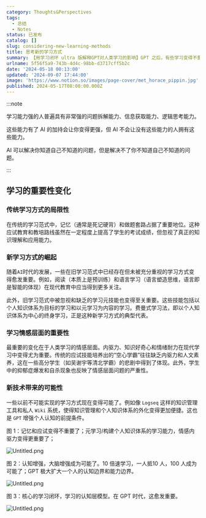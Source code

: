```yaml
---
category: Thoughts&Perspectives
tags:
  - 总结
  - Notes
status: 已发布
catalog: []
slug: considering-new-learning-methods
title: 思考新的学习方式
summary: 【用学习闭环 ultra 版解释GPT对人类学习的影响】GPT 之后，有些学习变得不重要了，有些学习变得更重要了，有些学习从不可能变成可能了。
urlname: 5f56f5a9-743b-4d4c-98bb-d3717cff5b2c
date: '2024-05-18 00:13:00'
updated: '2024-09-07 17:44:00'
image: 'https://www.notion.so/images/page-cover/met_horace_pippin.jpg'
published: 2024-05-17T08:00:00.000Z
---
```


:::note


学习能力强的人普遍具有非常强的问题拆解能力、信息获取能力、逻辑思考能力。


这些能力有了 AI 的加持会让你变得更强，但 AI 不会让没有这些能力的人拥有这些能力。


AI 可以解决你知道自己不知道的问题，但是解决不了你不知道自己不知道的问题。


:::


## 学习的重要性变化


### 传统学习方式的局限性


在传统的学习范式中，记忆（通常是死记硬背）和做题套路占据了重要地位。这种应试教育和教培路线虽然在一定程度上提高了学生的考试成绩，但忽视了真正的知识理解和应用能力。


### 新学习方式的崛起


随着`AI`时代的发展，一些在旧学习范式中已经存在但未被充分重视的学习方式变得愈发重要。例如，阅读（本质上是预训练）和语言学习（语言塑造思维，语言即是智能的体现）在现代教育中应当得到更多关注。


此外，旧学习范式中被忽视和缺乏的学习元技能也变得至关重要。这些技能包括以个人知识体系为目标的学习和以元学习为内容的学习。费曼式学习法，即以个人知识体系为中心的终身学习，正是这种新学习方式的典型代表。


### 学习情感层面的重要性


最重要的变化在于人类学习的情感层面。内驱力、知识好奇心和情绪耐力在现代学习中变得尤为重要。传统的应试技能培养出的“空心学霸”往往缺乏内驱力和人文素养，这在一些高分学生（如吴谢宇等清北学霸）的悲剧中得到了体现。此外，学生中的抑郁症爆发和自杀现象也反映了情感层面问题的严重性。


### 新技术带来的可能性


一些以前不可能实现的学习方式现在变得可能了。例如像 `Logseq` 这样的知识管理工具和私人 `Wiki` 系统，使得知识管理和个人知识体系的外化变得更加便捷。这也是 `GPT` 增强个人认知的前提条件。


图 1：记忆和应试变得不重要了；元学习/构建个人知识体系的学习能力，情感内驱力变得更重要了；


![Untitled.png](https://prod-files-secure.s3.us-west-2.amazonaws.com/5d24fe63-e567-4804-86f9-9fdc62e13082/a8319b77-00b3-43d9-9f99-e58187f20cfe/Untitled.png?X-Amz-Algorithm=AWS4-HMAC-SHA256&X-Amz-Content-Sha256=UNSIGNED-PAYLOAD&X-Amz-Credential=ASIAZI2LB466STRMSL2J%2F20250210%2Fus-west-2%2Fs3%2Faws4_request&X-Amz-Date=20250210T213158Z&X-Amz-Expires=3600&X-Amz-Security-Token=IQoJb3JpZ2luX2VjEK3%2F%2F%2F%2F%2F%2F%2F%2F%2F%2FwEaCXVzLXdlc3QtMiJIMEYCIQDvDqNsD1xSG6cdvQmP9cRvGjSJ%2F2hvFH%2BweQZX2M%2FHKQIhAM9f3shpuEe2YmVO8F2DSGp5g0KzpN5bVw0Cl8bNVpLdKogECMb%2F%2F%2F%2F%2F%2F%2F%2F%2F%2FwEQABoMNjM3NDIzMTgzODA1Igzhss9nRuAAleucsycq3AN3yA2Ov8IBXkYVfwfnxRZ%2BdkujJRAVoy6WtVaKm8QRggPSL%2By2fqssJp6Obc%2FjxHZNKhmk3fup5M8OKrB0XeVzp4eW0lTK4LyAAztvgrh5dlw6VPoW%2BxbCg64xyBJyfCy%2FYvTtqRoniPX5%2F0mJQQdzBjOKBGMQJA9XuUK2hV1UpY7SZxINa15JqHEYAxTGqdbybg4APrk1pIBV1HWFx8rgo%2FiISqZ44mfhfnL7XBi78FhdOkQfGc5Ne8zRjK9P35KQylQ1aGSZGleoOIKTgvWynlLPUVZLnbe%2BuxY%2BfmrXOSzqoqJAu1%2FCvzQM6XtHjowOc1eijLvJw8%2FmuUuKSseggupodG2NTM1%2FCNTovxIP8V3ymKcytcOfYdmc0Ez3rIGf00JjwTEaYqK8NFknvNjAX0TH4TYCTwgoJVpxYgJ%2BMsODiNIAimQ3Ve8bLJd3NCaThStZd5ogi11OVR56BRaRTtaXQtXXp38kWWBjq6XNrt9EpwtY%2BdYXS4qzmlwKRWLDM%2F9TpLWdo%2BcR1obILIsH0giwx%2F%2FEE4cZnVrUy%2Fn8jp8vzmWnq1%2BlUZo8mHkhVQJ6rPVLnOmnNp0DRucTPTkNMxrBUI8fzgieyF%2FFNh001SWpYjWvNwrtyJvH%2FTDYy6m9BjqkAe0AbPrBBgGs47KWx2ViL33qh7oq%2B8rpxtoveQoTi152hQnLRmY7uId9vLAyO5FzSaxtej2txmvEMdpMkNG3wMUfwhUlSHAYYSOGFWuOIyHb2cLlp9CWTKc3qrBFssp8GL%2BR%2BgqiV6yUpaxze7AWbxj94babGxOq1Wv%2BtLixLqGUmsArBH3yNgXNM66p0GpkG8Z3Lebl%2B8jDNwzUQTdpUCraxCEo&X-Amz-Signature=1bbe9be8d6f0b73e618f2c8b1ad040350ff9fe9616370485d595584c94c8aae3&X-Amz-SignedHeaders=host&x-id=GetObject)


图 2：认知增强，大脑增强成为可能了。10 倍速学习，一人抵10 人，100 人成为可能了；GPT 极大扩大一个人的认知边界和能力边界。


![Untitled.png](https://prod-files-secure.s3.us-west-2.amazonaws.com/5d24fe63-e567-4804-86f9-9fdc62e13082/e195b372-4d2b-479c-9e75-1be4e2c1412e/Untitled.png?X-Amz-Algorithm=AWS4-HMAC-SHA256&X-Amz-Content-Sha256=UNSIGNED-PAYLOAD&X-Amz-Credential=ASIAZI2LB466STRMSL2J%2F20250210%2Fus-west-2%2Fs3%2Faws4_request&X-Amz-Date=20250210T213158Z&X-Amz-Expires=3600&X-Amz-Security-Token=IQoJb3JpZ2luX2VjEK3%2F%2F%2F%2F%2F%2F%2F%2F%2F%2FwEaCXVzLXdlc3QtMiJIMEYCIQDvDqNsD1xSG6cdvQmP9cRvGjSJ%2F2hvFH%2BweQZX2M%2FHKQIhAM9f3shpuEe2YmVO8F2DSGp5g0KzpN5bVw0Cl8bNVpLdKogECMb%2F%2F%2F%2F%2F%2F%2F%2F%2F%2FwEQABoMNjM3NDIzMTgzODA1Igzhss9nRuAAleucsycq3AN3yA2Ov8IBXkYVfwfnxRZ%2BdkujJRAVoy6WtVaKm8QRggPSL%2By2fqssJp6Obc%2FjxHZNKhmk3fup5M8OKrB0XeVzp4eW0lTK4LyAAztvgrh5dlw6VPoW%2BxbCg64xyBJyfCy%2FYvTtqRoniPX5%2F0mJQQdzBjOKBGMQJA9XuUK2hV1UpY7SZxINa15JqHEYAxTGqdbybg4APrk1pIBV1HWFx8rgo%2FiISqZ44mfhfnL7XBi78FhdOkQfGc5Ne8zRjK9P35KQylQ1aGSZGleoOIKTgvWynlLPUVZLnbe%2BuxY%2BfmrXOSzqoqJAu1%2FCvzQM6XtHjowOc1eijLvJw8%2FmuUuKSseggupodG2NTM1%2FCNTovxIP8V3ymKcytcOfYdmc0Ez3rIGf00JjwTEaYqK8NFknvNjAX0TH4TYCTwgoJVpxYgJ%2BMsODiNIAimQ3Ve8bLJd3NCaThStZd5ogi11OVR56BRaRTtaXQtXXp38kWWBjq6XNrt9EpwtY%2BdYXS4qzmlwKRWLDM%2F9TpLWdo%2BcR1obILIsH0giwx%2F%2FEE4cZnVrUy%2Fn8jp8vzmWnq1%2BlUZo8mHkhVQJ6rPVLnOmnNp0DRucTPTkNMxrBUI8fzgieyF%2FFNh001SWpYjWvNwrtyJvH%2FTDYy6m9BjqkAe0AbPrBBgGs47KWx2ViL33qh7oq%2B8rpxtoveQoTi152hQnLRmY7uId9vLAyO5FzSaxtej2txmvEMdpMkNG3wMUfwhUlSHAYYSOGFWuOIyHb2cLlp9CWTKc3qrBFssp8GL%2BR%2BgqiV6yUpaxze7AWbxj94babGxOq1Wv%2BtLixLqGUmsArBH3yNgXNM66p0GpkG8Z3Lebl%2B8jDNwzUQTdpUCraxCEo&X-Amz-Signature=9034ee19398da1ddec0bff095f72f683aa1cab802e3811bca7c326a0ad9a4484&X-Amz-SignedHeaders=host&x-id=GetObject)


图 3：核心的学习闭环，学习的认知层模型。在 GPT 时代，这愈发重要。


![Untitled.png](https://prod-files-secure.s3.us-west-2.amazonaws.com/5d24fe63-e567-4804-86f9-9fdc62e13082/57f2a38d-97b9-407e-baa1-8fecb8348e87/Untitled.png?X-Amz-Algorithm=AWS4-HMAC-SHA256&X-Amz-Content-Sha256=UNSIGNED-PAYLOAD&X-Amz-Credential=ASIAZI2LB466STRMSL2J%2F20250210%2Fus-west-2%2Fs3%2Faws4_request&X-Amz-Date=20250210T213158Z&X-Amz-Expires=3600&X-Amz-Security-Token=IQoJb3JpZ2luX2VjEK3%2F%2F%2F%2F%2F%2F%2F%2F%2F%2FwEaCXVzLXdlc3QtMiJIMEYCIQDvDqNsD1xSG6cdvQmP9cRvGjSJ%2F2hvFH%2BweQZX2M%2FHKQIhAM9f3shpuEe2YmVO8F2DSGp5g0KzpN5bVw0Cl8bNVpLdKogECMb%2F%2F%2F%2F%2F%2F%2F%2F%2F%2FwEQABoMNjM3NDIzMTgzODA1Igzhss9nRuAAleucsycq3AN3yA2Ov8IBXkYVfwfnxRZ%2BdkujJRAVoy6WtVaKm8QRggPSL%2By2fqssJp6Obc%2FjxHZNKhmk3fup5M8OKrB0XeVzp4eW0lTK4LyAAztvgrh5dlw6VPoW%2BxbCg64xyBJyfCy%2FYvTtqRoniPX5%2F0mJQQdzBjOKBGMQJA9XuUK2hV1UpY7SZxINa15JqHEYAxTGqdbybg4APrk1pIBV1HWFx8rgo%2FiISqZ44mfhfnL7XBi78FhdOkQfGc5Ne8zRjK9P35KQylQ1aGSZGleoOIKTgvWynlLPUVZLnbe%2BuxY%2BfmrXOSzqoqJAu1%2FCvzQM6XtHjowOc1eijLvJw8%2FmuUuKSseggupodG2NTM1%2FCNTovxIP8V3ymKcytcOfYdmc0Ez3rIGf00JjwTEaYqK8NFknvNjAX0TH4TYCTwgoJVpxYgJ%2BMsODiNIAimQ3Ve8bLJd3NCaThStZd5ogi11OVR56BRaRTtaXQtXXp38kWWBjq6XNrt9EpwtY%2BdYXS4qzmlwKRWLDM%2F9TpLWdo%2BcR1obILIsH0giwx%2F%2FEE4cZnVrUy%2Fn8jp8vzmWnq1%2BlUZo8mHkhVQJ6rPVLnOmnNp0DRucTPTkNMxrBUI8fzgieyF%2FFNh001SWpYjWvNwrtyJvH%2FTDYy6m9BjqkAe0AbPrBBgGs47KWx2ViL33qh7oq%2B8rpxtoveQoTi152hQnLRmY7uId9vLAyO5FzSaxtej2txmvEMdpMkNG3wMUfwhUlSHAYYSOGFWuOIyHb2cLlp9CWTKc3qrBFssp8GL%2BR%2BgqiV6yUpaxze7AWbxj94babGxOq1Wv%2BtLixLqGUmsArBH3yNgXNM66p0GpkG8Z3Lebl%2B8jDNwzUQTdpUCraxCEo&X-Amz-Signature=ff0949b4154f83d17c13255c7a0d8f66e4c22ad51953cacf0e518658c52c5521&X-Amz-SignedHeaders=host&x-id=GetObject)

